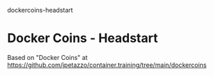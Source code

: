 dockercoins-headstart
# Docker Coins - Headstart

Based on "Docker Coins" at https://github.com/jpetazzo/container.training/tree/main/dockercoins


